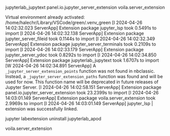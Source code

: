 jupyterlab_jupytext
panel.io.jupyter_server_extension
voila.server_extension

Virtual environment already activated: /home/halechr/Library/VSCode/green/.venv_green
[I 2024-04-26 14:02:32.023 ServerApp] Extension package jupyter_lsp took 0.5491s to import
[I 2024-04-26 14:02:32.138 ServerApp] Extension package jupyter_server_fileid took 0.1144s to import
[I 2024-04-26 14:02:32.349 ServerApp] Extension package jupyter_server_terminals took 0.2109s to import
[I 2024-04-26 14:02:33.179 ServerApp] Extension package jupyter_server_ydoc took 0.8292s to import
[I 2024-04-26 14:02:34.850 ServerApp] Extension package jupyterlab_jupytext took 1.6707s to import
[W 2024-04-26 14:02:34.891 ServerApp] A `_jupyter_server_extension_points` function was not found in nbclassic. Instead, a `_jupyter_server_extension_paths` function was found and will be used for now. This function name will be deprecated in future releases of Jupyter Server.
[I 2024-04-26 14:02:58.151 ServerApp] Extension package panel.io.jupyter_server_extension took 23.2399s to import
[I 2024-04-26 14:03:01.149 ServerApp] Extension package voila.server_extension took 2.9969s to import
[I 2024-04-26 14:03:01.149 ServerApp] jupyter_lsp | extension was successfully linked.



jupyter labextension uninstall jupyterlab_apod


voila.server_extension
